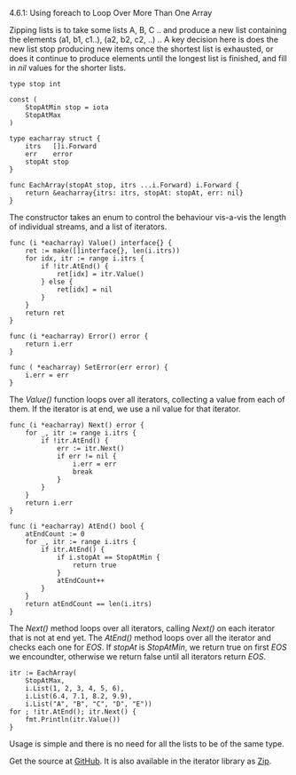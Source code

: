 4.6.1: Using foreach to Loop Over More Than One Array

Zipping lists is to take some lists A, B, C .. and produce a new list containing the elements (a1, b1, c1..), (a2, b2, c2, ..) .. A key decision here is does the new list stop producing new items once the shortest list is exhausted, or does it continue to produce elements until the longest list is finished, and fill in *nil* values for the shorter lists.

    type stop int
    
    const (
        StopAtMin stop = iota
        StopAtMax
    )
    
    type eacharray struct {
        itrs   []i.Forward
        err    error
        stopAt stop
    }
    
    func EachArray(stopAt stop, itrs ...i.Forward) i.Forward {
        return &eacharray{itrs: itrs, stopAt: stopAt, err: nil}
    }

The constructor takes an enum to control the behaviour vis-a-vis the length of individual streams, and a list of iterators.

    func (i *eacharray) Value() interface{} {
        ret := make([]interface{}, len(i.itrs))
        for idx, itr := range i.itrs {
            if !itr.AtEnd() {
                ret[idx] = itr.Value()
            } else {
                ret[idx] = nil
            }
        }
        return ret
    }
    
    func (i *eacharray) Error() error {
        return i.err
    }
    
    func ( *eacharray) SetError(err error) {
        i.err = err
    }


The *Value()* function loops over all iterators, collecting a value from each of them. If the iterator is at end, we use a nil value for that iterator.

    func (i *eacharray) Next() error {
        for _, itr := range i.itrs {
            if !itr.AtEnd() {
                err := itr.Next()
                if err != nil {
                    i.err = err
                    break
                }
            }
        }
        return i.err
    }
    
    func (i *eacharray) AtEnd() bool {
        atEndCount := 0
        for _, itr := range i.itrs {
            if itr.AtEnd() {
                if i.stopAt == StopAtMin {
                    return true
                }
                atEndCount++
            }
        }
        return atEndCount == len(i.itrs)
    }

The *Next()* method loops over all iterators, calling *Next()* on each iterator that is not at end yet. The *AtEnd()* method loops over all the iterator and checks each one for *EOS*. If *stopAt* is *StopAtMin*, we return true on first *EOS* we encoundter, otherwise we return false until all iterators return *EOS*.

    itr := EachArray(
        StopAtMax,
        i.List(1, 2, 3, 4, 5, 6),
        i.List(6.4, 7.1, 8.2, 9.9),
        i.List("A", "B", "C", "D", "E"))
    for ; !itr.AtEnd(); itr.Next() {
        fmt.Println(itr.Value())
    }

Usage is simple and there is no need for all the lists to be of the same type.

Get the source at [GitHub](https://github.com/mg/hog/blob/master/c4/each_array.go). It is also available in the iterator library as [Zip](https://github.com/mg/i/blob/master/zip.go).